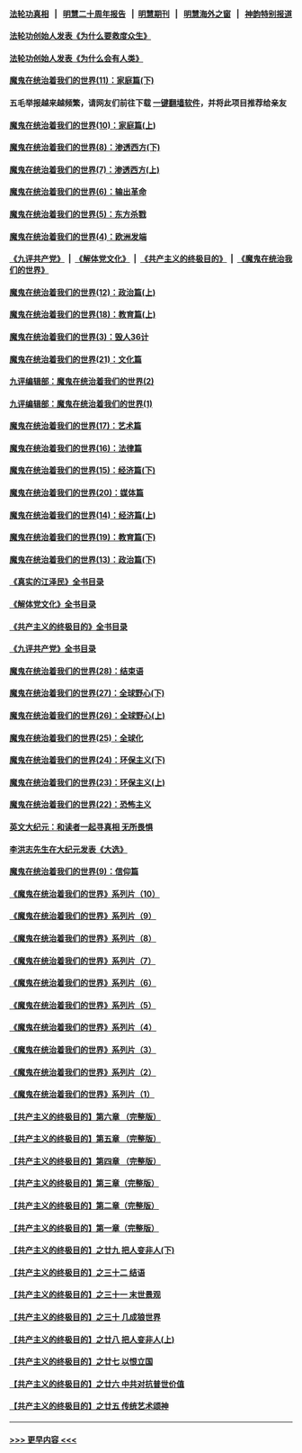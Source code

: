 #### [法轮功真相](https://github.com/gfw-breaker/truth/blob/master/README.md?t=0) &nbsp;&nbsp;|&nbsp;&nbsp; [明慧二十周年报告](https://github.com/gfw-breaker/mh-reports/blob/master/README.md?t=0) &nbsp;&nbsp;|&nbsp;&nbsp;[明慧期刊](https://github.com/gfw-breaker/mh-qikan) &nbsp;&nbsp;|&nbsp;&nbsp; [明慧海外之窗](https://github.com/gfw-breaker/mh-news/blob/master/README.md?t=0) &nbsp;&nbsp;|&nbsp;&nbsp; [神韵特别报道](https://github.com/gfw-breaker/mh-news/blob/master/shenyun.md?t=0)
#### [法轮功创始人发表《为什么要救度众生》](../pages/nsc422/n13975246.md?t=06030044) 
#### [法轮功创始人发表《为什么会有人类》](../pages/nsc422/n13912117.md?t=06030044) 
#### [魔鬼在统治着我们的世界(11)：家庭篇(下)](../pages/nsc422/n10440961.md?t=06030044) 
#### 五毛举报越来越频繁，请网友们前往下载 [一键翻墙软件](https://github.com/gfw-breaker/ssr-accounts)，并将此项目推荐给亲友
#### [魔鬼在统治着我们的世界(10)：家庭篇(上)](../pages/nsc422/n10435448.md?t=06030044) 
#### [魔鬼在统治着我们的世界(8)：渗透西方(下)](../pages/nsc422/n10429603.md?t=06030044) 
#### [魔鬼在统治着我们的世界(7)：渗透西方(上)](../pages/nsc422/n10426013.md?t=06030044) 
#### [魔鬼在统治着我们的世界(6)：输出革命](../pages/nsc422/n10421536.md?t=06030044) 
#### [魔鬼在统治着我们的世界(5)：东方杀戮](../pages/nsc422/n10417707.md?t=06030044) 
#### [魔鬼在统治着我们的世界(4)：欧洲发端](../pages/nsc422/n10414890.md?t=06030044) 
#### [《九评共产党》](https://github.com/begood0513/9ping.md/blob/master/README.md) &nbsp;|&nbsp; [《解体党文化》](../../../../jtdwh.md/blob/master/README.md)  &nbsp;|&nbsp; [《共产主义的终极目的》](../../../../gczydzjmd.md/blob/master/README.md) &nbsp;|&nbsp; [《魔鬼在统治我们的世界》](../../../../mgztzwmdsj.md/blob/master/README.md) 
#### [魔鬼在统治着我们的世界(12)：政治篇(上)](../pages/nsc422/n10444576.md?t=06030044) 
#### [魔鬼在统治着我们的世界(18)：教育篇(上)](../pages/nsc422/n10526970.md?t=06030044) 
#### [魔鬼在统治着我们的世界(3)：毁人36计](../pages/nsc422/n10411583.md?t=06030044) 
#### [魔鬼在统治着我们的世界(21)：文化篇](../pages/nsc422/n10597706.md?t=06030044) 
#### [九评编辑部：魔鬼在统治着我们的世界(2)](../pages/nsc422/n10410036.md?t=06030044) 
#### [九评编辑部：魔鬼在统治着我们的世界(1)](../pages/nsc422/n10406825.md?t=06030044) 
#### [魔鬼在统治着我们的世界(17)：艺术篇](../pages/nsc422/n10499093.md?t=06030044) 
#### [魔鬼在统治着我们的世界(16)：法律篇](../pages/nsc422/n10485969.md?t=06030044) 
#### [魔鬼在统治着我们的世界(15)：经济篇(下)](../pages/nsc422/n10469975.md?t=06030044) 
#### [魔鬼在统治着我们的世界(20)：媒体篇](../pages/nsc422/n10586579.md?t=06030044) 
#### [魔鬼在统治着我们的世界(14)：经济篇(上)](../pages/nsc422/n10457370.md?t=06030044) 
#### [魔鬼在统治着我们的世界(19)：教育篇(下)](../pages/nsc422/n10564808.md?t=06030044) 
#### [魔鬼在统治着我们的世界(13)：政治篇(下)](../pages/nsc422/n10448270.md?t=06030044) 
#### [《真实的江泽民》全书目录](../pages/nsc422/n13721399.md?t=06030044) 
#### [《解体党文化》全书目录](../pages/nsc422/n13721157.md?t=06030044) 
#### [《共产主义的终极目的》全书目录](../pages/nsc422/n13721048.md?t=06030044) 
#### [《九评共产党》全书目录](../pages/nsc422/n13708085.md?t=06030044) 
#### [魔鬼在统治着我们的世界(28)：结束语](../pages/nsc422/n10936246.md?t=06030044) 
#### [魔鬼在统治着我们的世界(27)：全球野心(下)](../pages/nsc422/n10928319.md?t=06030044) 
#### [魔鬼在统治着我们的世界(26)：全球野心(上)](../pages/nsc422/n10900318.md?t=06030044) 
#### [魔鬼在统治着我们的世界(25)：全球化](../pages/nsc422/n10788205.md?t=06030044) 
#### [魔鬼在统治着我们的世界(24)：环保主义(下)](../pages/nsc422/n10695307.md?t=06030044) 
#### [魔鬼在统治着我们的世界(23)：环保主义(上)](../pages/nsc422/n10688613.md?t=06030044) 
#### [魔鬼在统治着我们的世界(22)：恐怖主义](../pages/nsc422/n10614727.md?t=06030044) 
#### [英文大纪元：和读者一起寻真相 无所畏惧](../pages/nsc422/n12542027.md?t=06030044) 
#### [李洪志先生在大纪元发表《大选》](../pages/nsc422/n12534746.md?t=06030044) 
#### [魔鬼在统治着我们的世界(9)：信仰篇](../pages/nsc422/n10432159.md?t=06030044) 
#### [《魔鬼在统治着我们的世界》系列片（10）](../pages/nsc422/n12292670.md?t=06030044) 
#### [《魔鬼在统治着我们的世界》系列片（9）](../pages/nsc422/n12290859.md?t=06030044) 
#### [《魔鬼在统治着我们的世界》系列片（8）](../pages/nsc422/n12287445.md?t=06030044) 
#### [《魔鬼在统治着我们的世界》系列片（7）](../pages/nsc422/n12283425.md?t=06030044) 
#### [《魔鬼在统治着我们的世界》系列片（6）](../pages/nsc422/n12282314.md?t=06030044) 
#### [《魔鬼在统治着我们的世界》系列片（5）](../pages/nsc422/n12281419.md?t=06030044) 
#### [《魔鬼在统治着我们的世界》系列片（4）](../pages/nsc422/n12274024.md?t=06030044) 
#### [《魔鬼在统治着我们的世界》系列片（3）](../pages/nsc422/n12271322.md?t=06030044) 
#### [《魔鬼在统治着我们的世界》系列片（2）](../pages/nsc422/n12269049.md?t=06030044) 
#### [《魔鬼在统治着我们的世界》系列片（1）](../pages/nsc422/n12267575.md?t=06030044) 
#### [【共产主义的终极目的】第六章 （完整版）](../pages/nsc422/n11428913.md?t=06030044) 
#### [【共产主义的终极目的】第五章 （完整版）](../pages/nsc422/n11428912.md?t=06030044) 
#### [【共产主义的终极目的】第四章 （完整版）](../pages/nsc422/n11428907.md?t=06030044) 
#### [【共产主义的终极目的】第三章（完整版）](../pages/nsc422/n11428848.md?t=06030044) 
#### [【共产主义的终极目的】第二章（完整版）](../pages/nsc422/n11428831.md?t=06030044) 
#### [【共产主义的终极目的】第一章（完整版）](../pages/nsc422/n11417651.md?t=06030044) 
#### [【共产主义的终极目的】之廿九 把人变非人(下)](../pages/nsc422/n11344140.md?t=06030044) 
#### [【共产主义的终极目的】之三十二 结语](../pages/nsc422/n11360535.md?t=06030044) 
#### [【共产主义的终极目的】之三十一 末世景观](../pages/nsc422/n11351129.md?t=06030044) 
#### [【共产主义的终极目的】之三十 几成狼世界](../pages/nsc422/n11348280.md?t=06030044) 
#### [【共产主义的终极目的】之廿八 把人变非人(上)](../pages/nsc422/n11340492.md?t=06030044) 
#### [【共产主义的终极目的】之廿七 以恨立国](../pages/nsc422/n11336944.md?t=06030044) 
#### [【共产主义的终极目的】之廿六 中共对抗普世价值](../pages/nsc422/n11324785.md?t=06030044) 
#### [【共产主义的终极目的】之廿五 传统艺术颂神](../pages/nsc422/n11296396.md?t=06030044) 

----
#### [ >>> 更早内容 <<< ](../indexes/nsc422-earlier.md)

